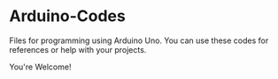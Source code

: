 # Arduino-Codes
 Files for programming using Arduino Uno. You can use these codes for references or help with your projects.
 
 You're Welcome!
